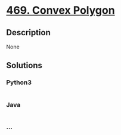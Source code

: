 # [469. Convex Polygon](https://leetcode.com/problems/convex-polygon)

## Description
None


## Solutions


### Python3

```python

```

### Java

```java

```

### ...
```

```

